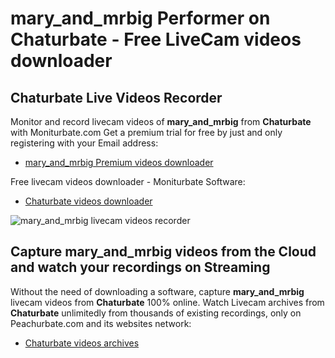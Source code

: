# mary_and_mrbig Performer on Chaturbate - Free LiveCam videos downloader

## Chaturbate Live Videos Recorder

Monitor and record livecam videos of **mary_and_mrbig** from **Chaturbate** with Moniturbate.com
Get a premium trial for free by just and only registering with your Email address:
* [mary_and_mrbig Premium videos downloader](https://moniturbate.com/request-demo-licence-key.html)

Free livecam videos downloader - Moniturbate Software:
* [Chaturbate videos downloader](https://moniturbate.com/moniturbate-download-software.html)

![mary_and_mrbig livecam videos recorder](https://peachurnet.com/templates/moniturbate-software.png)


## Capture mary_and_mrbig videos from the Cloud and watch your recordings on Streaming

Without the need of downloading a software, capture **mary_and_mrbig** livecam videos from **Chaturbate** 100% online.
Watch Livecam archives from **Chaturbate** unlimitedly from thousands of existing recordings, only on Peachurbate.com and its websites network:
* [Chaturbate videos archives](https://peachurnet.com/)